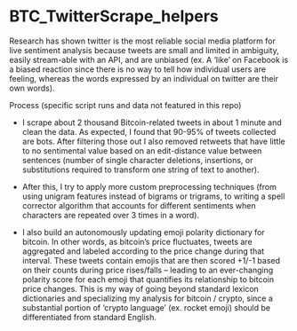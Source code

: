# BTC_TwitterScrape_helpers

Research has shown twitter is the most reliable social media platform for live sentiment analysis because tweets are small and limited in ambiguity, easily stream-able with an API, and are unbiased (ex. A ‘like’ on Facebook is a biased reaction since there is no way to tell how individual users are feeling, whereas the words expressed by an individual on twitter are their own words).

Process (specific script runs and data not featured in this repo)
* I scrape about 2 thousand Bitcoin-related tweets in about 1 minute and clean the data. As expected, I found that 90-95% of tweets collected are bots. After filtering those out I also removed retweets that have little to no sentimental value based on an edit-distance value between sentences (number of single character deletions, insertions, or substitutions required to transform one string of text to another).

* After this, I try to apply more custom preprocessing techniques (from using unigram features instead of bigrams or trigrams, to writing a spell corrector algorithm that accounts for different sentiments when characters are repeated over 3 times in a word).

* I also build an autonomously updating emoji polarity dictionary for bitcoin. In other words, as bitcoin’s price fluctuates, tweets are aggregated and labeled according to the price change during that interval. These tweets contain emojis that are then scored +1/-1 based on their counts during price rises/falls – leading to an ever-changing polarity score for each emoji that quantifies its relationship to bitcoin price changes. This is my way of going beyond standard lexicon dictionaries and specializing my analysis for bitcoin / crypto, since a substantial portion of ‘crypto language’ (ex. rocket emoji) should be differentiated from standard English.
